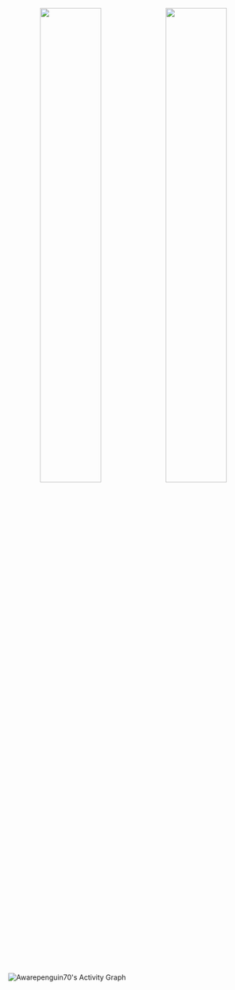<p align="center">
  <img width="49.5%" src="https://github-readme-stats.vercel.app/api?username=awarepenguin70&show_icons=true&theme=dark&hide_border=true&icon_color=f28a00" />
  <img width="49.5%" src="https://github-readme-streak-stats.herokuapp.com/?user=awarepenguin70&theme=dark&hide_border=true" />
</p>


![Awarepenguin70's Activity Graph](https://github-readme-activity-graph.vercel.app/graph?username=awarepenguin70&hide_border=true&bg_color=151515&color=fff&line=f28a00&point=f28a00)
